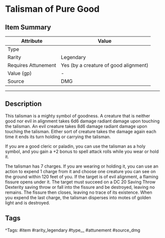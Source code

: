 # Talisman of Pure Good

## Item Summary

| Attribute            | Value                        |
|----------------------|------------------------------|
| Type                 |   |
| Rarity               | Legendary             |
| Requires Attunement  | Yes (by a creature of good alignment)                |
| Value (gp)           | -    |
| Source               | DMG |

---

## Description

This talisman is a mighty symbol of goodness. A creature that is neither good nor evil in alignment takes 6d6 damage radiant damage upon touching the talisman. An evil creature takes 8d6 damage radiant damage upon touching the talisman. Either sort of creature takes the damage again each time it ends its turn holding or carrying the talisman.

If you are a good cleric or paladin, you can use the talisman as a holy symbol, and you gain a +2 bonus to spell attack rolls while you wear or hold it.

The talisman has 7 charges. If you are wearing or holding it, you can use an action to expend 1 charge from it and choose one creature you can see on the ground within 120 feet of you. If the target is of evil alignment, a flaming fissure opens under it. The target must succeed on a DC 20 Saving Throw Dexterity saving throw or fall into the fissure and be destroyed, leaving no remains. The fissure then closes, leaving no trace of its existence. When you expend the last charge, the talisman disperses into motes of golden light and is destroyed.

## Tags

^Tags: #item #rarity_legendary #type__ #attunement #source_dmg